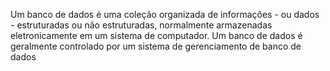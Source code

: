 Um banco de dados é uma coleção organizada de informações - ou dados - estruturadas ou não estruturadas, normalmente armazenadas eletronicamente em um sistema de computador. Um banco de dados é geralmente controlado por um sistema de gerenciamento de banco de dados 